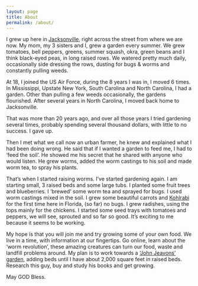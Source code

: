 ```yaml
---
layout: page
title: About
permalink: /about/
---
```


I grew up here in [Jacksonville][def3], right across the street from where we are now. My mom, my 3 sisters and I, grew a garden every summer. We grew tomatoes, bell peppers, greens, summer squash, okra, green beans and I think black-eyed peas, in long raised rows. We watered pretty much daily, occasionally side dressing the rows, dusting for bugs & worms and constantly pulling weeds.

At 18, I joined the US Air Force, during the 8 years I was in, I moved 6 times. In Mississippi, Upstate New York, South Carolina and North Carolina, I had a garden. Other than pulling a few weeds occasionally, the gardens flourished. After several years in North Carolina, I moved back home to Jacksonville.

That was more than 20 years ago, and over all those years I tried gardening several times, probably spending several thousand dollars, with little to no success. I gave up.

Then I met what we call now an urban farmer, he knew and explained what I had been doing wrong. He said that if I wanted a garden to feed me, I had to ‘feed the soil’.  He showed me his secret that he shared with anyone who would listen. He grew worms, added the worm castings to his soil and made worm tea, to spray his plants.

That’s when I started raising worms. I’ve started gardening again. I am starting small, 3 raised beds and some large tubs. I planted some fruit trees and blueberries. I ‘brewed’ some worm tea and sprayed for bugs. I used worm castings mixed in the soil. I grew some beautiful carrots and [Kohlrabi][def] for the first time here in Florida, (so far) no bugs. I grew radishes, using the tops mainly for the chickens. I started some seed trays with tomatoes and peppers, we will see, sprouted and so far so good. It’s exciting to me because it seems to be working.

My hope is that you will join me and try growing some of your own food. We live in a time, with information at our fingertips. Go online, learn about the ‘worm revolution’, these amazing creatures can turn our food, waste and landfill problems around. My plan is to work towards a [‘John Jeavons’ garden][def2], adding beds until I have about 2,000 square feet in raised beds. Research this guy, buy and study his books and get growing.

May GOD Bless.

[def]: https://en.wikipedia.org/wiki/Kohlrabi
[def2]: https://johnjeavons.org/
[def3]: https://en.wikipedia.org/wiki/Jacksonville,_Florida
